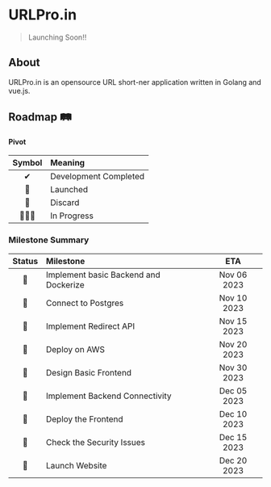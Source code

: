 # URLPro.in

> Launching Soon!!

## About

URLPro.in is an opensource URL short-ner application written in Golang and vue.js.

## Roadmap 🛤

#### Pivot 
| Symbol | Meaning               |
|:--:|:----------------------|
|✔| Development Completed |
|🚀| Launched              |
|🔴| Discard               |
|👩🏻‍💻| In Progress           |


### Milestone Summary

| Status | Milestone                             |     ETA     |
| :---: |:--------------------------------------|:-----------:|
| 🚀 | Implement basic Backend and Dockerize | Nov 06 2023 |
| 🚀 | Connect to Postgres                   | Nov 10 2023 |
| 🚀 | Implement Redirect API                | Nov 15 2023 |
| 🚀 | Deploy on AWS                         | Nov 20 2023 |
| 🚀 | Design Basic Frontend                 | Nov 30 2023 |
| 🚀 | Implement Backend Connectivity        | Dec 05 2023 |
| 🚀 | Deploy the Frontend                   | Dec 10 2023 |
| 🚀 | Check the Security Issues             | Dec 15 2023 |
| 🚀 | Launch Website                        | Dec 20 2023 |
